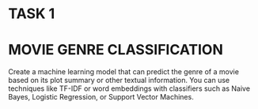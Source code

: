 # TASK 1
# MOVIE GENRE CLASSIFICATION
 Create a machine learning model that can predict the genre of a
 movie based on its plot summary or other textual information. You
 can use techniques like TF-IDF or word embeddings with classifiers
 such as Naive Bayes, Logistic Regression, or Support Vector
 Machines.
